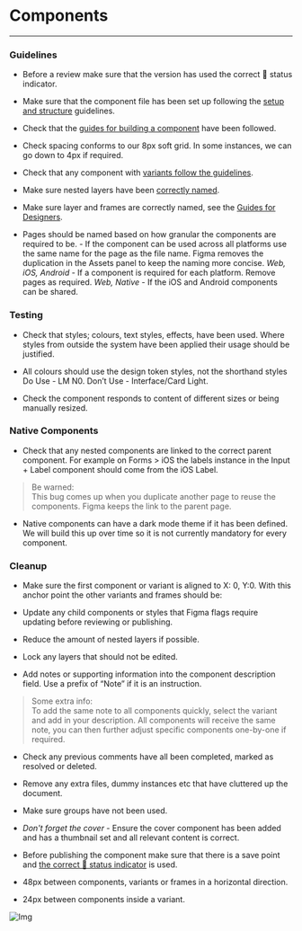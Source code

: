
# Components

---

### Guidelines

- Before a review make sure that the version has used the correct 🚦 status indicator.

- Make sure that the component file has been set up following the [setup and structure](https://www.notion.so/Setup-Structure-6100e77469de47638d91056beced11cf) guidelines.

- Check that the [guides for building a component](https://www.notion.so/Building-Library-Component-bc3125df94374a9189b28a5d565c1248) have been followed.

- Check spacing conforms to our 8px soft grid. In some instances, we can go down to 4px if required.

- Check that any component with [variants follow the guidelines](https://www.notion.so/Component-Variants-15bc43c7ac7d4b96a1d851969ebea99f).

- Make sure nested layers have been [correctly named](https://www.notion.so/Guides-for-Designers-348239c4a1f44056857a5114e4a06802).

- Make sure layer and frames are correctly named, see the [Guides for Designers](https://www.notion.so/Guides-for-Designers-348239c4a1f44056857a5114e4a06802).

- Pages should be named based on how granular the components are required to be.
*<Component Name>* - If the component can be used across all platforms use the same name for the page as the file name. Figma removes the duplication in the Assets panel to keep the naming more concise.
*Web, iOS, Android* - If a component is required for each platform. Remove pages as required.
*Web, Native* - If the iOS and Android components can be shared.

### Testing

- Check that styles; colours, text styles, effects, have been used. Where styles from outside the system have been applied their usage should be justified.

- All colours should use the design token styles, not the shorthand styles
Do Use - LM N0.
Don’t Use - Interface/Card Light.

- Check the component responds to content of different sizes or being manually resized.

### Native Components

- Check that any nested components are linked to the correct parent component. For example on Forms > iOS the labels instance in the Input + Label component should come from the iOS Label.

> Be warned:  
> This bug comes up when you duplicate another page to reuse the components. Figma keeps the link to the parent page.

- Native components can have a dark mode theme if it has been defined. We will build this up over time so it is not currently mandatory for every component.

### Cleanup

- Make sure the first component or variant is aligned to X: 0, Y:0. With this anchor point the other variants and frames should be:

- Update any child components or styles that Figma flags require updating before reviewing or publishing.

- Reduce the amount of nested layers if possible.

- Lock any layers that should not be edited.

- Add notes or supporting information into the component description field. Use a prefix of “Note” if it is an instruction.

> Some extra info:  
>  To add the same note to all components quickly, select the variant and add in your description. All components will receive the same note, you can then further adjust specific components one-by-one if required.

- Check any previous comments have all been completed, marked as resolved or deleted.

- Remove any extra files, dummy instances etc that have cluttered up the document.

- Make sure groups have not been used.

- *Don't forget the cover* - Ensure the cover component has been added and has a thumbnail set and all relevant content is correct.

- Before publishing the component make sure that there is a save point and [the correct 💾 status indicator](https://www.notion.so/Guides-for-Designers-348239c4a1f44056857a5114e4a06802) is used.

- 48px between components, variants or frames in a horizontal direction.

- 24px between components inside a variant.

![Img](https://studio-assets.supernova.io/design-systems/16150/188bf226-0bc3-425f-8b22-98aa0b675330.jpg?Expires=1977609600&Policy=eyJTdGF0ZW1lbnQiOlt7IlJlc291cmNlIjoiaHR0cHM6Ly9zdHVkaW8tYXNzZXRzLnN1cGVybm92YS5pby9kZXNpZ24tc3lzdGVtcy8xNjE1MC8xODhiZjIyNi0wYmMzLTQyNWYtOGIyMi05OGFhMGI2NzUzMzAuanBnIiwiQ29uZGl0aW9uIjp7IkRhdGVMZXNzVGhhbiI6eyJBV1M6RXBvY2hUaW1lIjoxOTc3NjA5NjAwfX19XX0_&Signature=bFzlICohUGBwuCyhmf6odeL60IKKWgstFogUexGi7nNR8Xc~~7FyrVeHA0CkZ35jqhze4q~djuWY3-TYj8sg1U8tAHzePmO72f65yEDt80i5czKNaAXEgR4-JMGtX2Klw4T8k6RLtfqujX-15DTb2WVoGwOZi24Xkis9D9~KCpoXsCaWw-AcsjnwTgKTgbaaWMoMhEk~hhwyhkeUC2XEaZIwyPH57BjsBVHYaFMDqdPp27j3x91VCo1WwvW1K57MhgKCMyXskLn0z9JHZ5m18Lj8q~U~xRaM4nOCKgHiUTVGQL5t5vnypMcpDoVBOVdLIymq3lml4DsgPi4mJ29o7g__&Key-Pair-Id=APKAJGK34LCCAUR7N6LA)
